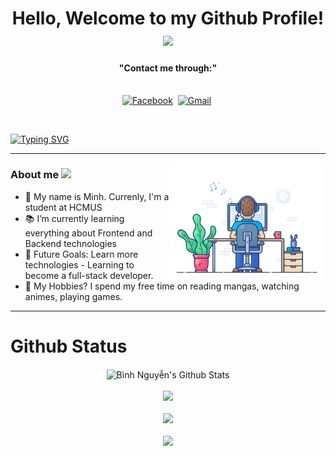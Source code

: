 <p>
  <h1 align="center"><b>Hello, Welcome to my Github Profile! </b><img src="https://media.giphy.com/media/bcKmIWkUMCjVm/giphy.gif" width="100" /></h1>
</p>

<p>
  <h4 align="center"><b>"Contact me through:"</b></h4>
</p>

<p align="center">
<br>
<a href="https://www.facebook.com/minh.nhatminh.71/"><img src="https://img.shields.io/badge/facebook-%231877F2.svg?&style=for-the-badge&logo=facebook&logoColor=white" alt="Facebook" /></a>&nbsp;
<a href="mailto:nhatminh442001@gmail.com?subject=Minh%20Doan"><img src="https://img.shields.io/badge/gmail-%23D14836.svg?&style=for-the-badge&logo=gmail&logoColor=white" alt="Gmail"/></a>&nbsp;
</p>

<br>

[![Typing SVG](https://readme-typing-svg.herokuapp.com?font=arial&color=%2336BCF7&lines=I'm%20MinhDoan%20Or%20You%20can%20call%20me%20nyanpjka)](https://git.io/typing-svg)

---

<p>
 <img align="right" src="./Assets/dev-working.gif" width="250px" alt="programmergif">
</p>



### About me <img src="https://emojis.slackmojis.com/emojis/images/1588315024/8823/hyperkitty.gif?1588315024" width="32px"/>
- 👋 My name is Minh. Currenly, I'm a student at HCMUS<br/>
- 📚 I’m currently learning everything about Frontend and Backend technologies<br/>
- 🎯 Future Goals: Learn more technologies - Learning to become a full-stack developer.<br/>
- 💖 My Hobbies? I spend my free time on reading mangas, watching animes, playing games.<br/>
<!-- - 💬 Ask me about anything, I am happy to help <br/> -->
<!-- - [Click here to see my CV](https://github.com/BinhNguyen2504)<br/> -->

---

# Github Status

<p align="center">
	<img align="center" src="https://github-readme-stats.vercel.app/api?username=binhnguyen2504&include_all_commits=true&count_private=true&show_icons=true&title_color=D93A7C&icon_color=F7D747&text_color=A9FEF7&bg_color=0,000000,141321&" alt="Bình Nguyễn's Github Stats">
	<br>
	<br>
	<img src="https://github-readme-streak-stats.herokuapp.com/?user=nyanpjka&theme=dracula">
	<br>
	<br>
	<img src="https://github-readme-stats.vercel.app/api/top-langs/?username=nyanpjka&layout=compact&theme=dracula&langs_count=6">
	<br>
	<br>
	<img src="https://activity-graph.herokuapp.com/graph?username=nyanpjka&theme=react-dark&hide_border=true">
</p>

<div align="center">

</div>
